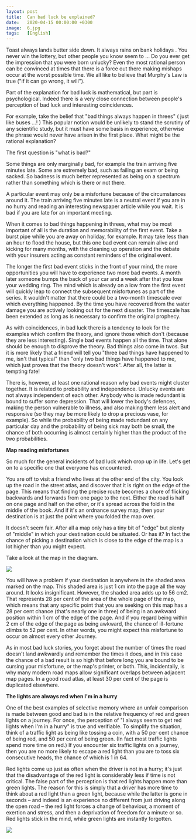 ```yaml
---
layout: post
title:  Can bad luck be explained?
date:   2020-04-15 00:00:00 +0300
image:  6.jpg
tags:   [English]
---
```




  Toast always lands butter side down. It always rains on bank holidays . You never win the lottery, but other people you know seem to … Do you ever get the impression that you were born unlucky? Even the most rational person can be convinced at times that there is a force out there making mishaps occur at the worst possible time. We all like to believe that Murphy's Law is true ("if it can go wrong, it will").



  Part of the explanation for bad luck is mathematical, but part is psychological. Indeed there is a very close connection between people's perception of bad luck and interesting coincidences.



  For example, take the belief that "bad things always happen in threes" ( just like buses …! ) This popular notion would be unlikely to stand the scrutiny of any scientific study, but it must have some basis in experience, otherwise the phrase would never have arisen in the first place. What might be the rational explanation?



  The first question is "what is bad?"



  Some things are only marginally bad, for example the train arriving five minutes late. Some are extremely bad, such as failing an exam or being sacked. So badness is much better represented as being on a spectrum rather than something which is there or not there.



  A particular event may only be a misfortune because of the circumstances around it. The train arriving five minutes late is a neutral event if you are in no hurry and reading an interesting newspaper article while you wait. It is bad if you are late for an important meeting.



  When it comes to bad things happening in threes, what may be most important of all is the duration and memorability of the first event. Take a burst pipe while you are away on holiday, for example. It may take less than an hour to flood the house, but this one bad event can remain alive and kicking for many months, with the cleaning up operation and the debate with your insurers acting as constant reminders of the original event.



  The longer the first bad event sticks in the front of your mind, the more opportunities you will have to experience two more bad events. A month later someone bumps the back of your car and a week after that you lose your wedding ring. The mind which is already on a low from the first event will quickly leap to connect the subsequent misfortunes as part of the series. It wouldn't matter that there could be a two-month timescale over which everything happened. By the time you have recovered from the water damage you are actively looking out for the next disaster. The timescale has been extended as long as is necessary to confirm the original prophecy.



  As with coincidences, in bad luck there is a tendency to look for the examples which confirm the theory, and ignore those which don't (because they are less interesting). Single bad events happen all the time. That alone should be enough to disprove the theory. Bad things also come in twos. But it is more likely that a friend will tell you "three bad things have happened to me, isn't that typical" than "only two bad things have happened to me, which just proves that the theory doesn't work". After all, the latter is tempting fate!



   There is, however, at least one rational reason why bad events might cluster together. It is related to probability and independence. Unlucky events are not always independent of each other. Anybody who is made redundant is bound to suffer some depression. That will lower the body's defences, making the person vulnerable to illness, and also making them less alert and responsive (so they may be more likely to drop a precious vase, for example). So while the probability of being made redundant on any particular day and the probability of being sick may both be small, the chance of both occurring is almost certainly higher than the product of the two probabilities.



**Map reading misfortunes**



   So much for the general incidents of bad luck which crop up in life. Let's get on to a specific one that everyone has encountered.



   You are off to visit a friend who lives at the other end of the city. You look up the road in the street atlas, and discover that it is right on the edge of the page. This means that finding the precise route becomes a chore of flicking backwards and forwards from one page to the next. Either the road is half on one page and half on the other, or it's spread across the fold in the middle of the book. And if it's an ordnance survey map, then your destination is at just the point where you folded the map over.



   It doesn't seem fair. After all a map only has a tiny bit of "edge" but plenty of "middle" in which your destination could be situated. Or has it? In fact the chance of picking a destination which is close to the edge of the map is a lot higher than you might expect.



   Take a look at the map in the diagram.

![]({{site.baseurl}}/img/6-map.jpg)

You will have a problem if your destination is anywhere in the shaded area marked on the map. This shaded area is just 1 cm into the page all the way around. It looks insignificant. However, the shaded area adds up to 56 cm2. That represents 28 per cent of the area of the whole page of the map, which means that any specific point that you are seeking on this map has a 28 per cent chance (that's nearly one in three) of being in an awkward position within 1 cm of the edge of the page. And if you regard being within 2 cm of the edge of the page as being awkward, the chance of ill-fortune climbs to 52 per cent. In other words, you might expect this misfortune to occur on almost every other Journey.



   As in most bad luck stories, you forget about the number of times the road doesn't land awkwardly and remember the times it does, and in this case the chance of a bad result is so high that before long you are bound to be cursing your misfortune, or the map's printer, or both. This, incidentally, is why many modern road maps allow significant overlaps between adjacent map pages. In a good road atlas, at least 30 per cent of the page is duplicated elsewhere.



**The lights are always red when I'm in a hurry**



   One of the best examples of selective memory where an unfair comparison is made between good and bad is in the relative frequency of red and green lights on a journey. For once, the perception of "I always seem to get red lights when I'm in a hurry" is true and verifiable. To simplify the situation, think of a traffic light as being like tossing a coin, with a 50 per cent chance of being red, and 50 per cent of being green. (In fact most traffic lights spend more time on red.) If you encounter six traffic lights on a journey, then you are no more likely to escape a red light than you are to toss six consecutive heads, the chance of which is 1 in 64.



   Red lights come up just as often when the driver is not in a hurry; it's just that the disadvantage of the red light is considerably less if time is not critical. The false part of the perception is that red lights happen more than green lights. The reason for this is simply that a driver has more time to think about a red light than a green light, because while the latter is gone in seconds – and indeed is an experience no different from just driving along the open road – the red light forces a change of behaviour, a moment of exertion and stress, and then a deprivation of freedom for a minute or so. Red lights stick in the mind, while green lights are instantly forgotten.

![]({{site.baseurl}}/img/2020-04-15-young-child.jpg)